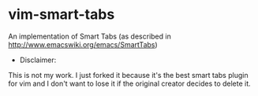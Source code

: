 vim-smart-tabs
==============

An implementation of Smart Tabs (as described in http://www.emacswiki.org/emacs/SmartTabs)

* Disclaimer:

This is not my work. I just forked it because it's the best smart tabs plugin for vim and I don't want to lose it if the original creator decides to delete it.
